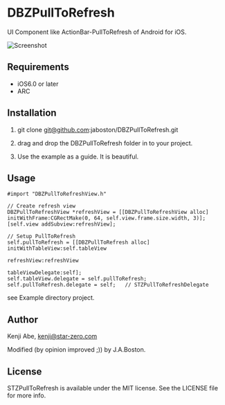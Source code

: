 # DBZPullToRefresh

UI Component like ActionBar-PullToRefresh of Android for iOS.

![Screenshot](https://raw.github.com/jaboston/DBZPullToRefresh/blob/master/screenshot.gif)



## Requirements

* iOS6.0 or later
* ARC

## Installation

1. git clone git@github.com:jaboston/DBZPullToRefresh.git

2. drag and drop the DBZPullToRefresh folder in to your project.

3. Use the example as a guide. It is beautiful. 

## Usage

```objc
#import "DBZPullToRefreshView.h"
```

```objc
// Create refresh view
DBZPullToRefreshView *refreshView = [[DBZPullToRefreshView alloc] initWithFrame:CGRectMake(0, 64, self.view.frame.size.width, 3)];
[self.view addSubview:refreshView];

// Setup PullToRefresh
self.pullToRefresh = [[DBZPullToRefresh alloc] initWithTableView:self.tableView
                                                     refreshView:refreshView
                                               tableViewDelegate:self];
self.tableView.delegate = self.pullToRefresh;
self.pullToRefresh.delegate = self;   // STZPullToRefreshDelegate
```

see Example directory project.

## Author

Kenji Abe, kenji@star-zero.com

Modified (by opinion improved ;)) by J.A.Boston.

## License

STZPullToRefresh is available under the MIT license. See the LICENSE file for more info.

